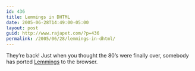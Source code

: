 ```yaml
---
id: 436
title: Lemmings in DHTML
date: 2005-06-28T14:49:00-05:00
layout: post
guid: http://www.rajapet.com/?p=436
permalink: /2005/06/28/lemmings-in-dhtml/
---
```

They&#8217;re back! Just when you thought the 80&#8217;s were finally over, somebody has ported [Lemmings](http://www.kallex.de/lemmings/games/official.html "Lemmings") to the browser.